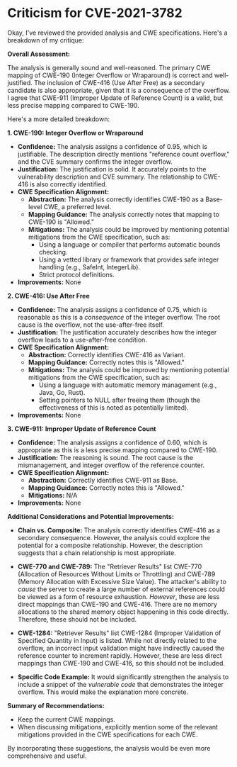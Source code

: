 # Criticism for CVE-2021-3782

Okay, I've reviewed the provided analysis and CWE specifications. Here's a breakdown of my critique:

**Overall Assessment:**

The analysis is generally sound and well-reasoned. The primary CWE mapping of CWE-190 (Integer Overflow or Wraparound) is correct and well-justified. The inclusion of CWE-416 (Use After Free) as a secondary candidate is also appropriate, given that it is a consequence of the overflow. I agree that CWE-911 (Improper Update of Reference Count) is a valid, but less precise mapping compared to CWE-190.

Here's a more detailed breakdown:

**1. CWE-190: Integer Overflow or Wraparound**

*   **Confidence:** The analysis assigns a confidence of 0.95, which is justifiable. The description directly mentions "reference count overflow," and the CVE summary confirms the integer overflow.
*   **Justification:** The justification is solid. It accurately points to the vulnerability description and CVE summary.  The relationship to CWE-416 is also correctly identified.
*   **CWE Specification Alignment:**
    *   **Abstraction:** The analysis correctly identifies CWE-190 as a Base-level CWE, a preferred level.
    *   **Mapping Guidance:** The analysis correctly notes that mapping to CWE-190 is "Allowed."
    *   **Mitigations:** The analysis could be improved by mentioning potential mitigations from the CWE specification, such as:
        *   Using a language or compiler that performs automatic bounds checking.
        *   Using a vetted library or framework that provides safe integer handling (e.g., SafeInt, IntegerLib).
        *   Strict protocol definitions.
*   **Improvements:** None

**2. CWE-416: Use After Free**

*   **Confidence:**  The analysis assigns a confidence of 0.75, which is reasonable as this is a *consequence* of the integer overflow. The root cause is the overflow, not the use-after-free itself.
*   **Justification:** The justification accurately describes how the integer overflow leads to a use-after-free condition.
*   **CWE Specification Alignment:**
    *   **Abstraction:** Correctly identifies CWE-416 as Variant.
    *   **Mapping Guidance:** Correctly notes this is "Allowed."
    *   **Mitigations:** The analysis could be improved by mentioning potential mitigations from the CWE specification, such as:
        *   Using a language with automatic memory management (e.g., Java, Go, Rust).
        *   Setting pointers to NULL after freeing them (though the effectiveness of this is noted as potentially limited).
*   **Improvements:** None

**3. CWE-911: Improper Update of Reference Count**

*   **Confidence:** The analysis assigns a confidence of 0.60, which is appropriate as this is a less precise mapping compared to CWE-190.
*   **Justification:** The reasoning is sound. The root cause is the mismanagement, and integer overflow of the reference counter.
*   **CWE Specification Alignment:**
    *   **Abstraction:** Correctly identifies CWE-911 as Base.
    *   **Mapping Guidance:** Correctly notes this is "Allowed."
    *   **Mitigations:** N/A
*   **Improvements:** None

**Additional Considerations and Potential Improvements:**

*   **Chain vs. Composite:** The analysis correctly identifies CWE-416 as a secondary consequence. However, the analysis could explore the potential for a composite relationship. However, the description suggests that a chain relationship is most appropriate.

*   **CWE-770 and CWE-789:** The "Retriever Results" list CWE-770 (Allocation of Resources Without Limits or Throttling) and CWE-789 (Memory Allocation with Excessive Size Value). The attacker's ability to *cause* the server to create a large number of external references could be viewed as a form of resource exhaustion. *However*, these are less direct mappings than CWE-190 and CWE-416. There are no memory allocations to the shared memory object happening in this code directly. Therefore, these should not be included.

*   **CWE-1284:** "Retriever Results" list CWE-1284 (Improper Validation of Specified Quantity in Input) is listed. While not directly related to the overflow, an incorrect input validation might have indirectly caused the reference counter to increment rapidly. However, these are less direct mappings than CWE-190 and CWE-416, so this should not be included.

*   **Specific Code Example:** It would significantly strengthen the analysis to include a snippet of the *vulnerable code* that demonstrates the integer overflow. This would make the explanation more concrete.

**Summary of Recommendations:**

*   Keep the current CWE mappings.
*   When discussing mitigations, explicitly mention some of the relevant mitigations provided in the CWE specifications for each CWE.

By incorporating these suggestions, the analysis would be even more comprehensive and useful.
